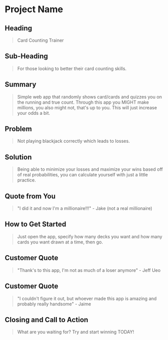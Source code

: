 # Project Name #

<!--
> This material was originally posted [here](http://www.quora.com/What-is-Amazons-approach-to-product-development-and-product-management). It is reproduced here for posterities sake.

There is an approach called "working backwards" that is widely used at Amazon. They work backwards from the customer, rather than starting with an idea for a product and trying to bolt customers onto it. While working backwards can be applied to any specific product decision, using this approach is especially important when developing new products or features.

For new initiatives a product manager typically starts by writing an internal press release announcing the finished product. The target audience for the press release is the new/updated product's customers, which can be retail customers or internal users of a tool or technology. Internal press releases are centered around the customer problem, how current solutions (internal or external) fail, and how the new product will blow away existing solutions.

If the benefits listed don't sound very interesting or exciting to customers, then perhaps they're not (and shouldn't be built). Instead, the product manager should keep iterating on the press release until they've come up with benefits that actually sound like benefits. Iterating on a press release is a lot less expensive than iterating on the product itself (and quicker!).

If the press release is more than a page and a half, it is probably too long. Keep it simple. 3-4 sentences for most paragraphs. Cut out the fat. Don't make it into a spec. You can accompany the press release with a FAQ that answers all of the other business or execution questions so the press release can stay focused on what the customer gets. My rule of thumb is that if the press release is hard to write, then the product is probably going to suck. Keep working at it until the outline for each paragraph flows.

Oh, and I also like to write press-releases in what I call "Oprah-speak" for mainstream consumer products. Imagine you're sitting on Oprah's couch and have just explained the product to her, and then you listen as she explains it to her audience. That's "Oprah-speak", not "Geek-speak".

Once the project moves into development, the press release can be used as a touchstone; a guiding light. The product team can ask themselves, "Are we building what is in the press release?" If they find they're spending time building things that aren't in the press release (overbuilding), they need to ask themselves why. This keeps product development focused on achieving the customer benefits and not building extraneous stuff that takes longer to build, takes resources to maintain, and doesn't provide real customer benefit (at least not enough to warrant inclusion in the press release).
 -->

## Heading ##
  > Card Counting Trainer

## Sub-Heading ##
  > For those looking to better their card counting skills.

## Summary ##
  > Simple web app that randomly shows card/cards and quizzes you on the running and true count. Through this app you MIGHT make millions, you also might not, that's up to you. This will just increase your odds a bit.

## Problem ##
  > Not playing blackjack correctly which leads to losses.

## Solution ##
  > Being able to minimize your losses and maximize your wins based off of real probabilities, you can calculate yourself with just a little practice.

## Quote from You ##
  > "I did it and now I'm a millionaire!!!" - Jake (not a real millionaire)

## How to Get Started ##
  > Just open the app, specify how many decks you want and how many cards you want drawn at a time, then go.

## Customer Quote ##
  > "Thank's to this app, I'm not as much of a loser anymore" - Jeff Ueo

## Customer Quote ##
  > "I couldn't figure it out, but whoever made this app is amazing and probably really handsome" - Jaime

## Closing and Call to Action ##
  > What are you waiting for? Try and start winning TODAY!
